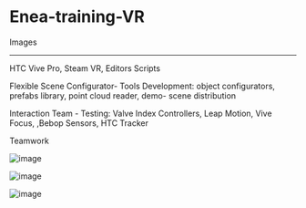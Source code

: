 # Enea-training-VR
Images

--------------

HTC Vive Pro, Steam VR, Editors Scripts

Flexible Scene Configurator- Tools Development: object configurators, prefabs library, point cloud reader, demo- scene distribution

Interaction Team - Testing: Valve Index Controllers, Leap Motion, Vive Focus, ,Bebop Sensors, HTC Tracker

Teamwork


![image](https://user-images.githubusercontent.com/28359348/124164068-a3a42c00-daa0-11eb-9b57-67817aa158b8.png)

![image](https://user-images.githubusercontent.com/28359348/124164243-c6364500-daa0-11eb-8921-d9c416bc7ea2.png)

![image](https://user-images.githubusercontent.com/28359348/124164352-d4846100-daa0-11eb-8e47-64ecccdcc89c.png)
